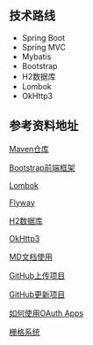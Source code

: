 ## 技术路线
* Spring Boot
* Spring MVC
* Mybatis
* Bootstrap
* H2数据库
* Lombok
* OkHttp3

## 参考资料地址
[Maven仓库](https://mvnrepository.com/)

[Bootstrap前端框架](https://v3.bootcss.com/getting-started/#download)

[Lombok](https://projectlombok.org/)

[Flyway](https://flywaydb.org/)

[H2数据库](https://mvnrepository.com/artifact/com.h2database/h2)

[OkHttp3](https://mvnrepository.com/artifact/com.h2database/h2)

[MD文档使用](https://www.cnblogs.com/liugang-vip/p/6337580.html)

[GitHub上传项目](https://blog.csdn.net/qq_40985788/article/details/104521945?utm_medium=distribute.pc_relevant.none-task-blog-BlogCommendFromMachineLearnPai2-1.nonecase&depth_1-utm_source=distribute.pc_relevant.none-task-blog-BlogCommendFromMachineLearnPai2-1.nonecase%E6%88%96https://blog.csdn.net/qq_41324838/article/details/94751688)

[GitHub更新项目](https://blog.csdn.net/weixin_40928253/article/details/84841535?utm_medium=distribute.pc_relevant.none-task-blog-BlogCommendFromMachineLearnPai2-2.nonecase&depth_1-utm_source=distribute.pc_relevant.none-task-blog-BlogCommendFromMachineLearnPai2-2.nonecase)

[如何使用OAuth Apps](https://developer.github.com/apps/building-oauth-apps/authorizing-oauth-apps/)

[栅格系统](https://v3.bootcss.com/css/#grid)